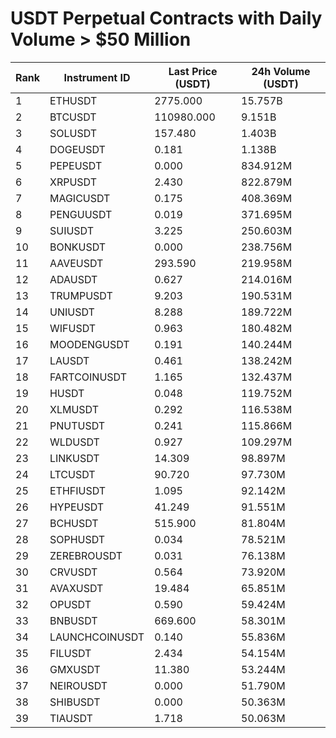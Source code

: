 # USDT Perpetual Contracts with Daily Volume > $50 Million

| Rank | Instrument ID | Last Price (USDT) | 24h Volume (USDT) |
|------|---------------|-------------------|-------------------|
| 1 | ETHUSDT | 2775.000 | 15.757B |
| 2 | BTCUSDT | 110980.000 | 9.151B |
| 3 | SOLUSDT | 157.480 | 1.403B |
| 4 | DOGEUSDT | 0.181 | 1.138B |
| 5 | PEPEUSDT | 0.000 | 834.912M |
| 6 | XRPUSDT | 2.430 | 822.879M |
| 7 | MAGICUSDT | 0.175 | 408.369M |
| 8 | PENGUUSDT | 0.019 | 371.695M |
| 9 | SUIUSDT | 3.225 | 250.603M |
| 10 | BONKUSDT | 0.000 | 238.756M |
| 11 | AAVEUSDT | 293.590 | 219.958M |
| 12 | ADAUSDT | 0.627 | 214.016M |
| 13 | TRUMPUSDT | 9.203 | 190.531M |
| 14 | UNIUSDT | 8.288 | 189.722M |
| 15 | WIFUSDT | 0.963 | 180.482M |
| 16 | MOODENGUSDT | 0.191 | 140.244M |
| 17 | LAUSDT | 0.461 | 138.242M |
| 18 | FARTCOINUSDT | 1.165 | 132.437M |
| 19 | HUSDT | 0.048 | 119.752M |
| 20 | XLMUSDT | 0.292 | 116.538M |
| 21 | PNUTUSDT | 0.241 | 115.866M |
| 22 | WLDUSDT | 0.927 | 109.297M |
| 23 | LINKUSDT | 14.309 | 98.897M |
| 24 | LTCUSDT | 90.720 | 97.730M |
| 25 | ETHFIUSDT | 1.095 | 92.142M |
| 26 | HYPEUSDT | 41.249 | 91.551M |
| 27 | BCHUSDT | 515.900 | 81.804M |
| 28 | SOPHUSDT | 0.034 | 78.521M |
| 29 | ZEREBROUSDT | 0.031 | 76.138M |
| 30 | CRVUSDT | 0.564 | 73.920M |
| 31 | AVAXUSDT | 19.484 | 65.851M |
| 32 | OPUSDT | 0.590 | 59.424M |
| 33 | BNBUSDT | 669.600 | 58.301M |
| 34 | LAUNCHCOINUSDT | 0.140 | 55.836M |
| 35 | FILUSDT | 2.434 | 54.154M |
| 36 | GMXUSDT | 11.380 | 53.244M |
| 37 | NEIROUSDT | 0.000 | 51.790M |
| 38 | SHIBUSDT | 0.000 | 50.363M |
| 39 | TIAUSDT | 1.718 | 50.063M |
